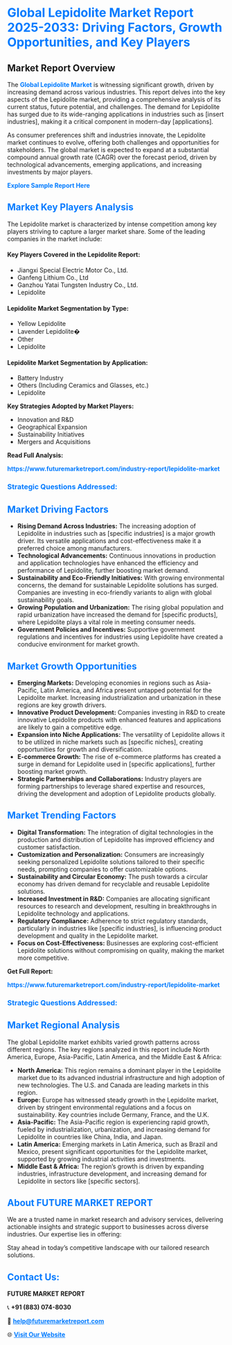 <h1 style="color: #007BFF;">Global Lepidolite Market Report 2025-2033: Driving Factors, Growth Opportunities, and Key Players</h1>

<section id="overview">
<h2>Market Report Overview</h2>
<p>The <a href="https://www.futuremarketreport.com/industry-report/lepidolite-market" style="color: #007BFF; text-decoration: none;"><strong>Global Lepidolite Market</strong></a> is witnessing significant growth, driven by increasing demand across various industries. This report delves into the key aspects of the Lepidolite market, providing a comprehensive analysis of its current status, future potential, and challenges. The demand for Lepidolite has surged due to its wide-ranging applications in industries such as [insert industries], making it a critical component in modern-day [applications].</p>
<p>As consumer preferences shift and industries innovate, the Lepidolite market continues to evolve, offering both challenges and opportunities for stakeholders. The global market is expected to expand at a substantial compound annual growth rate (CAGR) over the forecast period, driven by technological advancements, emerging applications, and increasing investments by major players.</p>
</section>

<section id="overview">
<p><a href="https://www.futuremarketreport.com/request-sample/reportId=55110" style="color: #007BFF; text-decoration: none;"><strong>Explore Sample Report Here</strong></a></p>
</section>

<section id="key-players">
<h2 style="color: #007BFF;">Market Key Players Analysis</h2>
<p>The Lepidolite market is characterized by intense competition among key players striving to capture a larger market share. Some of the leading companies in the market include:</p>
<h4>Key Players Covered in the Lepidolite Report:</h4>
<ul><li>Jiangxi Special Electric Motor Co., Ltd.</li><li>Ganfeng Lithium Co., Ltd</li><li>Ganzhou Yatai Tungsten Industry Co., Ltd.</li><li>Lepidolite</li></ul>
<h4>Lepidolite Market Segmentation by Type:</h4>
<ul><li>Yellow Lepidolite</li><li>Lavender Lepidolite�</li><li>Other</li><li>Lepidolite</li></ul>

<h4>Lepidolite Market Segmentation by Application:</h4>
<ul><li>Battery Industry</li><li>Others (Including Ceramics and Glasses, etc.)</li><li>Lepidolite</li></ul>
<p><strong>Key Strategies Adopted by Market Players:</strong></p>
<ul>
<li>Innovation and R&D</li>
<li>Geographical Expansion</li>
<li>Sustainability Initiatives</li>
<li>Mergers and Acquisitions</li>
</ul>
</section>

<section>
<p><strong>Read Full Analysis: </strong></p><a href="https://www.futuremarketreport.com/industry-report/lepidolite-market" style="color: #007BFF; text-decoration: none;"><strong>https://www.futuremarketreport.com/industry-report/lepidolite-market</strong></a>
<h3 style="color: #007BFF;">Strategic Questions Addressed:</h3>
</section>

<section id="driving-factors">
<h2 style="color: #007BFF;">Market Driving Factors</h2>
<ul>
<li><strong>Rising Demand Across Industries:</strong> The increasing adoption of Lepidolite in industries such as [specific industries] is a major growth driver. Its versatile applications and cost-effectiveness make it a preferred choice among manufacturers.</li>
<li><strong>Technological Advancements:</strong> Continuous innovations in production and application technologies have enhanced the efficiency and performance of Lepidolite, further boosting market demand.</li>
<li><strong>Sustainability and Eco-Friendly Initiatives:</strong> With growing environmental concerns, the demand for sustainable Lepidolite solutions has surged. Companies are investing in eco-friendly variants to align with global sustainability goals.</li>
<li><strong>Growing Population and Urbanization:</strong> The rising global population and rapid urbanization have increased the demand for [specific products], where Lepidolite plays a vital role in meeting consumer needs.</li>
<li><strong>Government Policies and Incentives:</strong> Supportive government regulations and incentives for industries using Lepidolite have created a conducive environment for market growth.</li>
</ul>
</section>

<section id="growth-opportunities">
<h2 style="color: #007BFF;">Market Growth Opportunities</h2>
<ul>
<li><strong>Emerging Markets:</strong> Developing economies in regions such as Asia-Pacific, Latin America, and Africa present untapped potential for the Lepidolite market. Increasing industrialization and urbanization in these regions are key growth drivers.</li>
<li><strong>Innovative Product Development:</strong> Companies investing in R&D to create innovative Lepidolite products with enhanced features and applications are likely to gain a competitive edge.</li>
<li><strong>Expansion into Niche Applications:</strong> The versatility of Lepidolite allows it to be utilized in niche markets such as [specific niches], creating opportunities for growth and diversification.</li>
<li><strong>E-commerce Growth:</strong> The rise of e-commerce platforms has created a surge in demand for Lepidolite used in [specific applications], further boosting market growth.</li>
<li><strong>Strategic Partnerships and Collaborations:</strong> Industry players are forming partnerships to leverage shared expertise and resources, driving the development and adoption of Lepidolite products globally.</li>
</ul>
</section>

<section id="trending-factors">
<h2 style="color: #007BFF;">Market Trending Factors</h2>
<ul>
<li><strong>Digital Transformation:</strong> The integration of digital technologies in the production and distribution of Lepidolite has improved efficiency and customer satisfaction.</li>
<li><strong>Customization and Personalization:</strong> Consumers are increasingly seeking personalized Lepidolite solutions tailored to their specific needs, prompting companies to offer customizable options.</li>
<li><strong>Sustainability and Circular Economy:</strong> The push towards a circular economy has driven demand for recyclable and reusable Lepidolite solutions.</li>
<li><strong>Increased Investment in R&D:</strong> Companies are allocating significant resources to research and development, resulting in breakthroughs in Lepidolite technology and applications.</li>
<li><strong>Regulatory Compliance:</strong> Adherence to strict regulatory standards, particularly in industries like [specific industries], is influencing product development and quality in the Lepidolite market.</li>
<li><strong>Focus on Cost-Effectiveness:</strong> Businesses are exploring cost-efficient Lepidolite solutions without compromising on quality, making the market more competitive.</li>
</ul>
</section>

<section>
<p><strong>Get Full Report: </strong></p><a href="https://www.futuremarketreport.com/industry-report/lepidolite-market" style="color: #007BFF; text-decoration: none;"><strong>https://www.futuremarketreport.com/industry-report/lepidolite-market</strong></a>
<h3 style="color: #007BFF;">Strategic Questions Addressed:</h3>
</section>


<section id="regional-analysis">
<h2 style="color: #007BFF;">Market Regional Analysis</h2>
<p>The global Lepidolite market exhibits varied growth patterns across different regions. The key regions analyzed in this report include North America, Europe, Asia-Pacific, Latin America, and the Middle East & Africa:</p>
<ul>
<li><strong>North America:</strong> This region remains a dominant player in the Lepidolite market due to its advanced industrial infrastructure and high adoption of new technologies. The U.S. and Canada are leading markets in this region.</li>
<li><strong>Europe:</strong> Europe has witnessed steady growth in the Lepidolite market, driven by stringent environmental regulations and a focus on sustainability. Key countries include Germany, France, and the U.K.</li>
<li><strong>Asia-Pacific:</strong> The Asia-Pacific region is experiencing rapid growth, fueled by industrialization, urbanization, and increasing demand for Lepidolite in countries like China, India, and Japan.</li>
<li><strong>Latin America:</strong> Emerging markets in Latin America, such as Brazil and Mexico, present significant opportunities for the Lepidolite market, supported by growing industrial activities and investments.</li>
<li><strong>Middle East & Africa:</strong> The region’s growth is driven by expanding industries, infrastructure development, and increasing demand for Lepidolite in sectors like [specific sectors].</li>
</ul>
</section>

<footer>
<h2 style="color: #007BFF;">About FUTURE MARKET REPORT</h2>
<p>We are a trusted name in market research and advisory services, delivering actionable insights and strategic support to businesses across diverse industries. Our expertise lies in offering:</p>

<p>Stay ahead in today’s competitive landscape with our tailored research solutions.</p>

<h2 style="color: #007BFF;">Contact Us:</h2>
<p><strong>FUTURE MARKET REPORT</strong></p>
<p>📞 <strong>+91 (883) 074-8030</strong></p>
<p>📧 <strong><a href="mailto:help@futuremarketreport.com" style="color: #007BFF;">help@futuremarketreport.com</a></strong></p>
<p>🌐 <strong><a href="https://www.futuremarketreport.com/" style="color: #007BFF;">Visit Our Website</a></strong></p>
</footer>